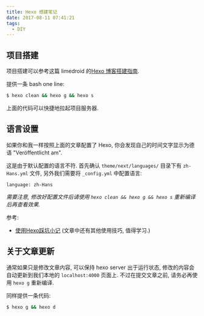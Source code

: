 ```yaml
---
title: Hexo 搭建笔记
date: 2017-08-11 07:41:21
tags:
  - DIY
---
```


## 项目搭建

项目搭建可以参考这篇 limedroid 的[Hexo 博客搭建指南](https://github.com/limedroid/HexoLearning).

提供一条 bash one line:

```bash
$ hexo clean && hexo g && hexo s
```

上面的代码可以快捷地拉起项目服务器.

## 语言设置

如果你和我一样按照上面的文章配置了 Hexo, 你会发现自己的时间文字显示为德语 "Veröffentlicht am".

这是由于默认配置的语言不符. 首先确认 `theme/next/languages/` 目录下有 `zh-Hans.yml` 文件, 另外我们需要将 `_config.yml` 中配置语言:

```
language: zh-Hans
```

_需要注意, 修改好配置文件后请使用 `hexo clean && hexo g && hexo s` 重新编译后再查看效果._

参考:

- [使用Hexo踩坑小记](http://supermaryy.com/2016/07/02/Obstacles_I_Met_When_Using_Hexo/) (文章中还有其他使用技巧, 值得学习.)

## 关于文章更新

通常如果只是修改文章内容, 可以保持 hexo server 出于运行状态, 修改的内容会自动更新到我们本地的 `localhost:4000` 页面上. 不过在提交文章之前, 请务必再使用 `hexo g` 重新编译.

同样提供一条代码:

```bash
$ hexo g && hexo d
```
